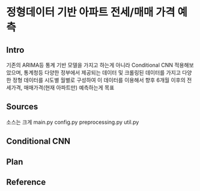# 정형데이터 기반 아파트 전세/매매 가격 예측

## Intro
기존의 ARIMA등 통계 기반 모델을 가지고 하는게 아니라 Conditional CNN 적용해보았으며, 통계청등 다양한 정부에서 제공되는 데이터 및 크롤링된 데이터를 가지고 다양한 정형 데이터를 시도별 월별로 구성하여 이 데이터를 이용해서 향후 6개월 이후의 전세가격, 매매가격(현재 아파트만) 예측하는게 목표

## Sources
소스는 크게 
main.py 
config.py
preprocessing.py
util.py 

## Conditional CNN


## Plan


## Reference

